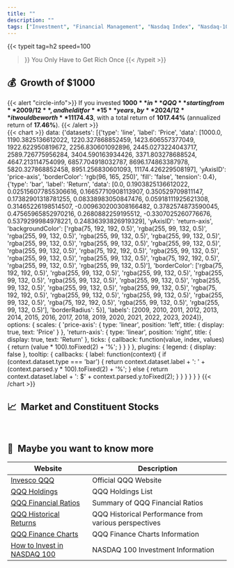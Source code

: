 ```yaml
---
title: ""
description: ""
tags: ["Investment", "Financial Management", "Nasdaq Index", "Nasdaq-100", "Fund", "Stock", "ETF", "Portfolio", "Asset Allocation", "Financial Freedom", "Investment Strategy", "Investment & Financial Management for Beginners", "How to Invest in Funds", "Nasdaq Index Analysis", "Fund Recommendation", "Stock Investment Strategy", "ETF Investment Guide", "Asset Allocation Plan", "Personal Financial Planning", "Investment Book Recommendation", "Value Investing","Early Retirement","FIRE"]
---
```


{{< typeit 
  tag=h2
  speed=100
>}}
You Only Have to Get Rich Once
{{< /typeit >}}
## 💰&nbsp;&nbsp;Growth of $1000
{{< alert "circle-info">}}
If you invested **$1000** in **QQQ** starting from **2009/12**, and held it for **15** years, by 
**2024/12** it would be worth **$11174.43**, with a total return of **1017.44%** (annualized return of **17.46%**).
{{< /alert >}}
<br>
{{< chart >}}
    data: {'datasets': [{'type': 'line', 'label': 'Price', 'data': [1000.0, 1190.3825136612022, 1220.327868852459, 1423.606557377049, 1922.622950819672, 2256.830601092896, 2445.0273224043717, 2589.726775956284, 3404.590163934426, 3371.803278688524, 4647.213114754099, 6857.704918032787, 8696.174863387978, 5820.327868852458, 8951.256830601093, 11174.426229508197], 'yAxisID': 'price-axis', 'borderColor': 'rgb(96, 165, 250)', 'fill': 'false', 'tension': 0.4}, {'type': 'bar', 'label': 'Return', 'data': [0.0, 0.1903825136612022, 0.025156077855306616, 0.16657710908113907, 0.350529709811147, 0.17382901318781255, 0.08338983050847476, 0.05918111925621308, 0.31465226198514507, -0.009630200308166482, 0.3782574873590045, 0.47565965852970216, 0.2680882259195512, -0.3307025260776676, 0.5379299984978221, 0.24836393826919329], 'yAxisID': 'return-axis', 'backgroundColor': ['rgba(75, 192, 192, 0.5)', 'rgba(255, 99, 132, 0.5)', 'rgba(255, 99, 132, 0.5)', 'rgba(255, 99, 132, 0.5)', 'rgba(255, 99, 132, 0.5)', 'rgba(255, 99, 132, 0.5)', 'rgba(255, 99, 132, 0.5)', 'rgba(255, 99, 132, 0.5)', 'rgba(255, 99, 132, 0.5)', 'rgba(75, 192, 192, 0.5)', 'rgba(255, 99, 132, 0.5)', 'rgba(255, 99, 132, 0.5)', 'rgba(255, 99, 132, 0.5)', 'rgba(75, 192, 192, 0.5)', 'rgba(255, 99, 132, 0.5)', 'rgba(255, 99, 132, 0.5)'], 'borderColor': ['rgba(75, 192, 192, 0.5)', 'rgba(255, 99, 132, 0.5)', 'rgba(255, 99, 132, 0.5)', 'rgba(255, 99, 132, 0.5)', 'rgba(255, 99, 132, 0.5)', 'rgba(255, 99, 132, 0.5)', 'rgba(255, 99, 132, 0.5)', 'rgba(255, 99, 132, 0.5)', 'rgba(255, 99, 132, 0.5)', 'rgba(75, 192, 192, 0.5)', 'rgba(255, 99, 132, 0.5)', 'rgba(255, 99, 132, 0.5)', 'rgba(255, 99, 132, 0.5)', 'rgba(75, 192, 192, 0.5)', 'rgba(255, 99, 132, 0.5)', 'rgba(255, 99, 132, 0.5)'], 'borderRadius': 5}], 'labels': [2009, 2010, 2011, 2012, 2013, 2014, 2015, 2016, 2017, 2018, 2019, 2020, 2021, 2022, 2023, 2024]},
    options: {
        scales: {
            'price-axis': {
                type: 'linear',
                position: 'left',
                title: {
                    display: true,
                    text: 'Price' 
                }
             },
            'return-axis': {
                type: 'linear',
                position: 'right',
                title: {
                    display: true,
                    text: 'Return'
                },
                ticks: {
                    callback: function(value, index, values) {
                        return (value * 100).toFixed(2) + '%';
                    }
                }
            }
        },
        plugins: {
            legend: {
                display: false
            },
            tooltip: {
                callbacks: {
                    label: function(context) {
                        if (context.dataset.type === 'bar') {
                            return context.dataset.label + ': ' + (context.parsed.y * 100).toFixed(2) + '%';
                        } else {
                            return context.dataset.label + ': $' + context.parsed.y.toFixed(2);
                        }
                    }
                }
            }
        }
    }
{{< /chart >}}


## 📈&nbsp;&nbsp;Market and Constituent Stocks
<div id="qqq-tradingview">
    <script>
        const container = document.getElementById('qqq-tradingview');
        const script = document.createElement('script');
        script.type = 'text/javascript';
        script.src = 'https://s3.tradingview.com/external-embedding/embed-widget-mini-symbol-overview.js';  // 加载TradingView库
        script.async = true; //  异步加载，不阻塞页面渲染
        script.textContent = `{"symbol": "NASDAQ:QQQ",
                                "width": "100%",
                                "height": "220",
                                "locale": "EN",
                                "dateRange": "60M",
                                "colorTheme": "dark",
                                "isTransparent": true,
                                "autosize": true}`;
        container.appendChild(script);  //  将 <script> 标签添加到容器中
    </script>
</div>

<br>
<div id="ndx-holdings">
    <script>
        const container_holdings = document.getElementById('ndx-holdings');
        const script_holdings = document.createElement('script');
        script_holdings.type = 'text/javascript';
        script_holdings.src = 'https://s3.tradingview.com/external-embedding/embed-widget-stock-heatmap.js';         
        script_holdings.async = true; //  异步加载，不阻塞页面渲染
        script_holdings.textContent = `{"exchanges": [],
                                        "dataSource": "NASDAQ100",
                                        "grouping": "no_group",
                                        "blockSize": "market_cap_basic",
                                        "blockColor": "change",
                                        "locale": "en",
                                        "symbolUrl": "",
                                        "colorTheme": "dark",
                                        "hasTopBar": false,
                                        "isDataSetEnabled": false,
                                        "isZoomEnabled": false,
                                        "hasSymbolTooltip": true,
                                        "isMonoSize": false,
                                        "width": "100%",
                                        "height": "350"}`;
        container_holdings.appendChild(script_holdings);  //  将 <script> 标签添加到容器中
    </script>
</div>

## 🔗&nbsp;&nbsp;Maybe you want to know more

| Website | Description |
|---|---|
| [Invesco QQQ](https://www.invesco.com/us/financial-products/etfs/product-detail?audienceType=Investor&productId=ETF-QQQ) | Official QQQ Website |
| [QQQ Holdings](https://www.invesco.com/us/financial-products/etfs/holdings?audienceType=Investor&ticker=QQQ) | QQQ Holdings List |
| [QQQ Financial Ratios](https://marketchameleon.com/Overview/QQQ/ETF-Financial-Ratios/) | Summary of QQQ Financial Ratios |
| [QQQ Historical Returns](https://www.lazyportfolioetf.com/etf/invesco-qqq-trust-qqq/) | QQQ Historical Performance from various perspectives |
| [QQQ Finance Charts](https://www.financecharts.com/etfs/QQQ/) | QQQ Finance Charts Information |
| [How to Invest in NASDAQ 100](/en/posts/1728723295012-invest-qqq/) |  NASDAQ 100 Investment Information  |

